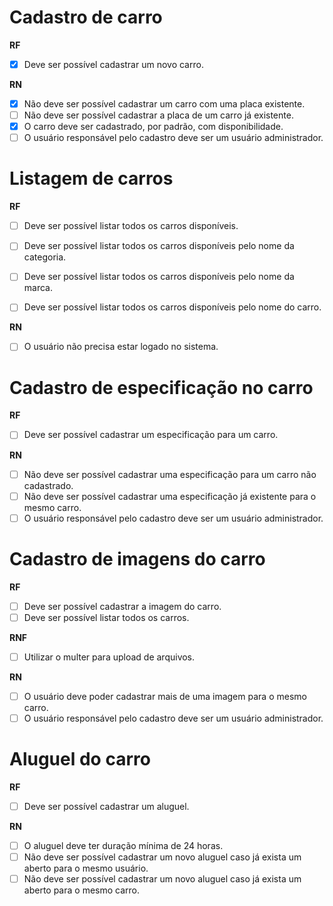 # Cadastro de carro

**RF**

- [x] Deve ser possível cadastrar um novo carro.

**RN**

- [x] Não deve ser possível cadastrar um carro com uma placa existente.
- [ ] Não deve ser possível cadastrar a placa de um carro já existente.
- [x] O carro deve ser cadastrado, por padrão, com disponibilidade.
- [ ] O usuário responsável pelo cadastro deve ser um usuário administrador.

# Listagem de carros

**RF** 

- [ ] Deve ser possível listar todos os carros disponíveis.
- [ ] Deve ser possível listar todos os carros disponíveis pelo nome da categoria.
- [ ] Deve ser possível listar todos os carros disponíveis pelo nome da marca.
- [ ] Deve ser possível listar todos os carros disponíveis pelo nome do carro.


**RN**

- [ ] O usuário não precisa estar logado no sistema.
  
# Cadastro de especificação no carro

**RF** 

- [ ] Deve ser possível cadastrar um especificação para um carro.

**RN**

- [ ] Não deve ser possível cadastrar uma especificação para um carro não cadastrado.
- [ ] Não deve ser possível cadastrar uma especificação já existente para o mesmo carro.
- [ ] O usuário responsável pelo cadastro deve ser um usuário administrador.

# Cadastro de imagens do carro

**RF** 

- [ ] Deve ser possível cadastrar a imagem do carro.
- [ ] Deve ser possível listar todos os carros.

**RNF**

- [ ] Utilizar o multer para upload de arquivos.
  
**RN**

- [ ] O usuário deve poder cadastrar mais de uma imagem para o mesmo carro.
- [ ] O usuário responsável pelo cadastro deve ser um usuário administrador.

# Aluguel do carro

**RF** 

- [ ] Deve ser possível cadastrar um aluguel.

**RN**

- [ ] O aluguel deve ter duração mínima de 24 horas.
- [ ] Não deve ser possível cadastrar um novo aluguel caso já exista um aberto para o mesmo usuário.
- [ ] Não deve ser possível cadastrar um novo aluguel caso já exista um aberto para o mesmo carro.